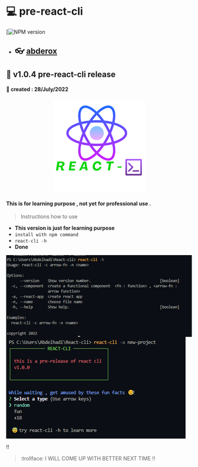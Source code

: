 # :computer: pre-react-cli

[![NPM version](https://www.npmjs.com/package/pre-react-cli)

- ## :eyeglasses: [abderox](https://github.com/abderox/)

## :bookmark_tabs: __v1.0.4 pre-react-cli release__
#### :date: created : 28/July/2022
<p align="center"><img src = "https://github.com/abderox/pre-react-cli/blob/master/react-cli.png" alt="logo"/></p>

#### This is for learning purpose , not yet for professional use . 



> Instructions how to use 
- __This version is just for learning purpose__ 
- ``` install with npm command  ```
- ``` react-cli -h  ```
- __Done__

<img src = "https://github.com/abderox/pre-react-cli/blob/master/cap_2.png" alt="capture" align="center"/>

<img src = "https://github.com/abderox/pre-react-cli/blob/master/cli_cap.png" alt="capture" align="center"/>


:bangbang:
> :trollface: I WILL COME UP WITH BETTER NEXT TIME  !!

